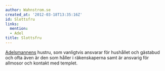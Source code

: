 ```yaml
---
author: Wahnstrom.se
created_at: '2012-03-18T13:35:16Z'
id: Slottsfru
links:
  mention:
  - Adel
title: Slottsfru
---
```


[Adelsmannens] hustru, som vanligtvis ansvarar för hushållet och gästabud och ofta även är den som
håller i räkenskaperna samt är ansvarig för allmosor och kontakt med templet.

  [Adelsmannens]: Adel